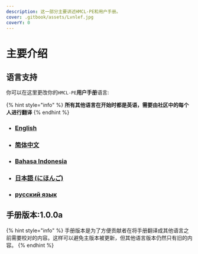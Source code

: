 ```yaml
---
description: 这一部分主要讲述HMCL-PE和用户手册。
cover: .gitbook/assets/Lvnlef.jpg
coverY: 0
---
```


# 主要介绍

## 语言支持

你可以在这里更改你的`HMCL-PE`**用户手册**语言:

{% hint style="info" %}
**所有其他语言在开始时都是英语，需要由社区中的每个人进行翻译**
{% endhint %}

* ### [English](https://mc-shengxia.gitbook.io/hmcl-pe-user-manual-en/introduction)
* ### [简体中文](https://mc-shengxia.gitbook.io/hmclpe-yong-hu-shi-yong-shou-ce/)
* ### [Bahasa Indonesia](https://mc-shengxia.gitbook.io/hmcl-pe-panduan-pengguna/)
* ### [日本語 (にほんご)](https://mc-shengxia.gitbook.io/hmcl-pe-yzmanyuaru/)
* ### [русский язык](https://mc-shengxia.gitbook.io/hmcl-pe-rukovodstva-polzovatelya/)

## 手册版本:1.0.0a

{% hint style="info" %}
手册版本是为了方便贡献者在将手册翻译成其他语言之前需要校对的内容。这样可以避免主版本被更新，但其他语言版本仍然只有旧的内容。
{% endhint %}
